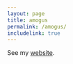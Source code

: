 ```yaml
---
layout: page
title: amogus
permalink: /amogus/
includelink: true
---
```


See my [website](https://karpathy.ai/).